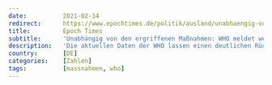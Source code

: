 ```yaml
---
date:          2021-02-14
redirect:      https://www.epochtimes.de/politik/ausland/unabhaengig-von-den-ergriffenen-massnahmen-who-meldet-weltweit-deutlich-sinkende-corona-zahlen-a3447785.html
title:         Epoch Times
subtitle:      'Unabhängig von den ergriffenen Maßnahmen: WHO meldet weltweit deutlich sinkende Corona-Zahlen'
description:   'Die aktuellen Daten der WHO lassen einen deutlichen Rückgang der weltweiten Zahl an Corona-Neuinfektionen erkennen – unabhängig davon, welche Maßnahmen ergriffen wurden.'
country:       [DE]
categories:    [Zahlen]
tags:          [massnahmen, who]
---
```

